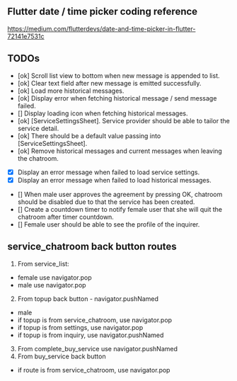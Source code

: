 ## Flutter date / time picker coding reference

https://medium.com/flutterdevs/date-and-time-picker-in-flutter-72141e7531c

## TODOs

- [ok] Scroll list view to bottom when new message is appended to list.
- [ok] Clear text field after new message is emitted successfully.
- [ok] Load more historical messages.
- [ok] Display error when fetching historical message / send message failed.
- [] Display loading icon when fetching historical messages.
- [ok] [ServiceSettingsSheet]. Service provider should be able to tailor the service detail.
- [ok] There should be a default value passing into [ServiceSettingsSheet].
- [ok] Remove historical messages and current messages when leaving the chatroom.
- [x] Display an error message when failed to load service settings.
- [x] Display an error message when failed to load historical messages. 
- [] When male user approves the agreement by pressing OK, chatroom should be disabled due to that the service has been created.
- [] Create a countdown timer to notify female user that she will quit the chatroom after timer countdown.
- [] Female user should be able to see the profile of the inquirer.


## service_chatroom back button routes
1. From service_list:
 - female use navigator.pop
 - male use navigator.pop
2. From topup back button - navigator.pushNamed
 - male
  - if topup is from service_chatroom, use navigator.pop
  - if topup is from settings, use navigator.pop
  - if topup is from inquiry, use navigator.pushNamed
3. From complete_buy_service use navigator.pushNamed
4. From buy_service back button 
 - if route is from service_chatroom, use navigator.pop
